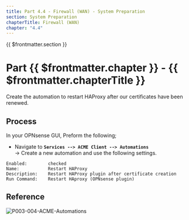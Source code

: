 ```yaml
---
title: Part 4.4 - Firewall (WAN) - System Preparation
section: System Preparation
chapterTitle: Firewall (WAN)
chapter: "4.4"
---
```


{{ $frontmatter.section }}
# Part {{ $frontmatter.chapter }} - {{ $frontmatter.chapterTitle }}

Create the automation to restart HAProxy after our certificates have been renewed.

## Process

In your OPNsense GUI, Preform the following;

- Navigate to **`Services --> ACME Client --> Automations`**  
  -> Create a new automation and use the following settings.

```text{5}
Enabled:        checked
Name:           Restart HAProxy
Description:    Restart HAProxy plugin after certificate creation
Run Command:    Restart HAproxy (OPNsense plugin)  
```


## Reference
![P003-004-ACME-Automations](assets/P003-004-ACME-Automations.png)

